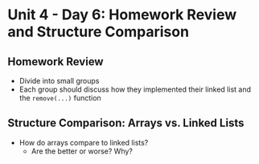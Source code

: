 # Unit 4 - Day 6: Homework Review and Structure Comparison

## Homework Review
  * Divide into small groups
  * Each group should discuss how they implemented their linked list and the `remove(...)` function

## Structure Comparison: Arrays vs. Linked Lists
  * How do arrays compare to linked lists?
    * Are the better or worse? Why? 
